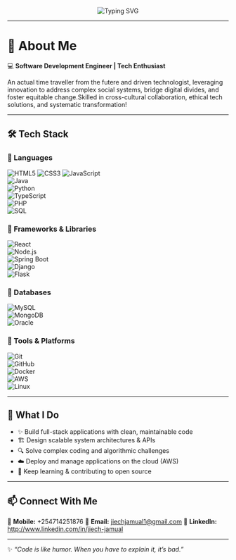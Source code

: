 <!-- Animated Typing Banner with Dark/Light Mode -->
<p align="center">
  <!-- Dark Mode -->
  <picture>
    <source media="(prefers-color-scheme: dark)" srcset="https://readme-typing-svg.demolab.com?font=Fira+Code&weight=700&size=32&pause=1000&color=FFFFFF&center=true&vCenter=true&width=900&lines=Hi+there%2C+I'm+Jiech+Jamual;Software+Development+Engineer">
    <!-- Light Mode -->
    <img src="https://readme-typing-svg.demolab.com?font=Fira+Code&weight=700&size=32&pause=1000&color=000000&center=true&vCenter=true&width=900&lines=Hi+there%2C+I'm+Jiech+Jamual;Software+Development+Engineer" alt="Typing SVG" />
  </picture>
</p>



---

# 🚀 About Me  

💻 **Software Development Engineer | Tech Enthusiast**  

An actual time traveller from the futere and driven technologist, leveraging innovation to address complex social systems, bridge digital divides, and foster equitable change.Skilled in cross-cultural collaboration, ethical tech solutions, and systematic transformation!  

---

## 🛠️ Tech Stack  

### 🔹 Languages  
  
![HTML5](https://img.shields.io/badge/HTML5-E34F26?style=for-the-badge&logo=html5&logoColor=white) 
![CSS3](https://img.shields.io/badge/CSS3-1572B6?style=for-the-badge&logo=css3&logoColor=white) 
![JavaScript](https://img.shields.io/badge/JavaScript-F7DF1E?style=for-the-badge&logo=javascript&logoColor=black)  
![Java](https://img.shields.io/badge/Java-007396?style=for-the-badge&logo=java&logoColor=white)  
![Python](https://img.shields.io/badge/Python-3776AB?style=for-the-badge&logo=python&logoColor=white)   
![TypeScript](https://img.shields.io/badge/TypeScript-3178C6?style=for-the-badge&logo=typescript&logoColor=white)   
![PHP](https://img.shields.io/badge/PHP-777BB4?style=for-the-badge&logo=php&logoColor=white)  
![SQL](https://img.shields.io/badge/SQL-003B57?style=for-the-badge&logo=database&logoColor=white)  
 


### 🔹 Frameworks & Libraries  
![React](https://img.shields.io/badge/React-20232A?style=for-the-badge&logo=react&logoColor=61DAFB)  
![Node.js](https://img.shields.io/badge/Node.js-339933?style=for-the-badge&logo=node.js&logoColor=white)   
![Spring Boot](https://img.shields.io/badge/Spring%20Boot-6DB33F?style=for-the-badge&logo=springboot&logoColor=white)  
![Django](https://img.shields.io/badge/Django-092E20?style=for-the-badge&logo=django&logoColor=white)  
![Flask](https://img.shields.io/badge/Flask-000000?style=for-the-badge&logo=flask&logoColor=white)  

### 🔹 Databases  
![MySQL](https://img.shields.io/badge/MySQL-4479A1?style=for-the-badge&logo=mysql&logoColor=white)   
![MongoDB](https://img.shields.io/badge/MongoDB-47A248?style=for-the-badge&logo=mongodb&logoColor=white)  
![Oracle](https://img.shields.io/badge/Oracle-F80000?style=for-the-badge&logo=oracle&logoColor=white)  

### 🔹 Tools & Platforms  
![Git](https://img.shields.io/badge/Git-F05032?style=for-the-badge&logo=git&logoColor=white)  
![GitHub](https://img.shields.io/badge/GitHub-181717?style=for-the-badge&logo=github&logoColor=white)  
![Docker](https://img.shields.io/badge/Docker-2496ED?style=for-the-badge&logo=docker&logoColor=white)   
![AWS](https://img.shields.io/badge/AWS-232F3E?style=for-the-badge&logo=amazonaws&logoColor=white)  
![Linux](https://img.shields.io/badge/Linux-FCC624?style=for-the-badge&logo=linux&logoColor=black)  

 

---

## 📌 What I Do  
- ✨ Build full-stack applications with clean, maintainable code  
- 🏗️ Design scalable system architectures & APIs  
- 🔍 Solve complex coding and algorithmic challenges  
- ☁️ Deploy and manage applications on the cloud (AWS)  
- 📖 Keep learning & contributing to open source  

---
## 📫 Connect With Me  

📱 **Mobile:** +254714251876
📧 **Email:** jiechjamual1@gmail.com
💼 **LinkedIn:** http://www.linkedin.com/in/jiech-jamual  


---

✨ _“Code is like humor. When you have to explain it, it’s bad.”_  
